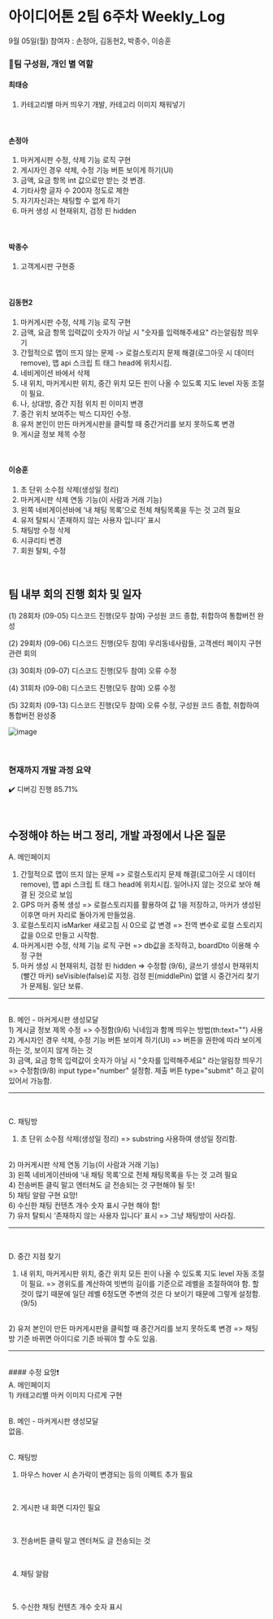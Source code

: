 # 아이디어톤 2팀 6주차 Weekly_Log
9월 05일(월) 참여자 : 손정아, 김동현2, 박종수, 이승훈
<br>

### 🔻팀 구성원, 개인 별 역할

#### 최태승
1) 카테고리별 마커 띄우기 개발, 카테고리 이미지 채워넣기

<br>

#### 손정아
1) 마커게시판 수정, 삭제 기능 로직 구현
2) 게시자인 경우 삭제, 수정 기능 버튼 보이게 하기(UI)
3) 금액, 요금 항목 int 값으로만 받는 것 변경.
4) 기타사항 글자 수 200자 정도로 제한
5) 자기자신과는 채팅할 수 없게 하기
6) 마커 생성 시 현재위치, 검정 핀 hidden

<br>

#### 박종수 
1) 고객게시판 구현중

<br>

#### 김동현2
1) 마커게시판 수정, 삭제 기능 로직 구현
2) 금액, 요금 항목 입력값이 숫자가 아닐 시 "숫자를 입력해주세요" 라는알림창 띄우기
3) 간헐적으로 맵이 뜨지 않는 문제 -> 로컬스토리지 문제 해결(로그아웃 시 데이터 remove), 맵 api 스크립 트 태그 head에 위치시킴. 
4) 네비게이션 바에서 삭제
5) 내 위치, 마커게시판 위치, 중간 위치 모든 핀이 나올 수 있도록 지도 level 자동 조절이 필요.
6) 나, 상대방, 중간 지점 위치 핀 이미지 변경 
7) 중간 위치 보여주는 박스 디자인 수정.
8) 유저 본인이 만든 마커게시판을 클릭할 때 중간거리를 보지 못하도록 변경 
9) 게시글 정보 제목 수정


<br>

#### 이승훈
1) 초 단위 소수점 삭제(생성일 정리)
2) 마커게시판 삭제 연동 기능(이 사람과 거래 기능)
3) 왼쪽 네비게이션바에 ‘내 채팅 목록’으로 전체 채팅목록을 두는 것 고려 필요
4) 유저 탈퇴시 ‘존재하지 않는 사용자 입니다’ 표시
5) 채팅방 수정 삭제
6) 시큐리티 변경
7) 회원 탈퇴, 수정

<br>

## 팀 내부 회의 진행 회차 및 일자

(1) 28회차 (09-05) 디스코드 진행(모두 참여)
구성원 코드 종합, 취합하여 통합버전 완성

(2) 29회차 (09-06) 디스코드 진행(모두 참여)
우리동네사람들, 고객센터 페이지 구현 관련 회의

(3) 30회차 (09-07) 디스코드 진행(모두 참여)
오류 수정

(4) 31회차 (09-08) 디스코드 진행(모두 참여)
오류 수정

(5) 32회차 (09-13) 디스코드 진행(모두 참여)
오류 수정, 구성원 코드 종합, 취합하여 통합버전 완성중

![image](https://user-images.githubusercontent.com/107593020/189847546-a144ccb7-3e2b-4d07-bd1e-b759748a0f0b.png)


<br>

### 현재까지 개발 과정 요약
✔️ 디버깅 진행 85.71%

<br>

## 수정해야 하는 버그 정리, 개발 과정에서 나온 질문

A. 메인페이지
<br>
1) 간헐적으로 맵이 뜨지 않는 문제 => 로컬스토리지 문제 해결(로그아웃 시 데이터 remove), 맵 api 스크립 트 태그 head에 위치시킴. 일어나지 않는 것으로 보아 해결 된 것으로 보임
2) GPS 마커 중복 생성 => 로컬스토리지를 활용하여 값 1을 저장하고, 마커가 생성된 이후면 마커 자리로 돌아가게 만들었음.
3) 로컬스토리지 isMarker 새로고침 시 0으로 값 변경 => 전역 변수로 로컬 스토리지 값을 0으로 만들고 시작함.
4) 마커게시판 수정, 삭제 기능 로직 구현 => db값을 조작하고, boardDto 이용해 수정 구현
5) 마커 생성 시 현재위치, 검정 핀 hidden => 수정함 (9/6), 글쓰기 생성시 현재위치(빨간 마커) seVisible(false)로 지정. 검정 핀(middlePin) 없앨 시 중간거리 찾기가 문제됨. 일단 보류.

<hr><br>
B. 메인 - 마커게시판 생성모달
<br>
1) 게시글 정보 제목 수정 => 수정함(9/6) 닉네임과 함께 띄우는 방법(th:text="") 사용
<br>
2) 게시자인 경우 삭제, 수정 기능 버튼 보이게 하기(UI) => 버튼을 권한에 따라 보이게 하는 것, 보이지 않게 하는 것
<br>
3) 금액, 요금 항목 입력값이 숫자가 아닐 시 "숫자를 입력해주세요" 라는알림창 띄우기 => 수정함(9/8) input type="number" 설정함. 제출 버튼 type="submit" 하고 같이 있어서 가능함.

<hr><br>

C. 채팅방
<br>
1) 초 단위 소수점 삭제(생성일 정리) => substring 사용하여 생성일 정리함.
<br>
2) 마커게시판 삭제 연동 기능(이 사람과 거래 기능)
<br>
3) 왼쪽 네비게이션바에 ‘내 채팅 목록’으로 전체 채팅목록을 두는 것 고려 필요
<br>
4) 전송버튼 클릭 말고 엔터쳐도 글 전송되는 것 구현해야 될 듯!
<br>
5) 채팅 알람 구현 요망!
<br>
6) 수신한 채팅 컨텐츠 개수 숫자 표시 구현 해야 함!
<br>
7) 유저 탈퇴시 ‘존재하지 않는 사용자 입니다’ 표시 => 그냥 채팅방이 사라짐.

<hr><br>

D. 중간 지점 찾기
<br>
1) 내 위치, 마커게시판 위치, 중간 위치 모든 핀이 나올 수 있도록 지도 level 자동 조절이 필요. => 경위도를 계산하여 빗변의 길이를 기준으로 레벨을 조절하여야 함. 할 것이 많기 때문에 일단 레벨 6정도면 주변의 것은 다 보이기 때문에 그렇게 설정함. (9/5)
<br>
2) 유저 본인이 만든 마커게시판을 클릭할 때 중간거리를 보지 못하도록 변경  => 채팅방 기준 바뀌면 아이디로 기준 바꿔야 할 수도 있음.


<hr><br>
#### 수정 요망❗
<br>
A. 메인페이지
<br>
1) 카테고리별 마커 이미지 다르게 구현
<br>
<br>

B. 메인 - 마커게시판 생성모달
<br>
없음.
<br>
<br>

C. 채팅방
<br>
1) 마우스 hover 시 손가락이 변경되는 등의 이펙트 추가 필요
<br>

2) 게시판 내 화면 디자인 필요
<br>

3) 전송버튼 클릭 말고 엔터쳐도 글 전송되는 것
<br>

4) 채팅 알람
<br>

5) 수신한 채팅 컨텐츠 개수 숫자 표시
